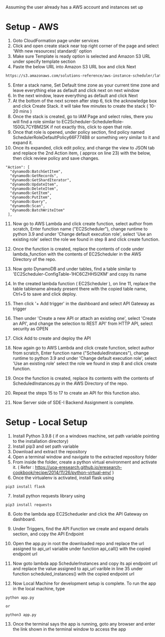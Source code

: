 Assuming the user already has a AWS account and instances set up
# Setup - AWS

1. Goto CloudFormation page under services
2. Click and open create stack near top right corner of the page and select 'With new resources( standard)' option
3. Make sure Template is ready option is selected and Amazon S3 URL under specify template section
4. Paste the below URL into Amazon S3 URL box and click Next
```bash
https://s3.amazonaws.com/solutions-reference/aws-instance-scheduler/latest/aws-instance-scheduler.template
```
5. Enter a stack name, Set Default time zone as your current time zone and leave everything else as default and click next on next window
6. In the next window, leave everything as default and click Next
7. At the bottom of the next screen after step 6, tick the acknowledge box and click Create Stack. it will take few minutes to create the stack ( 10-20 mins )
8. Once the stack is created, go to IAM Page and select roles, there you will find a role similar to EC2Scheduler-SchedulerRole-1S0GL7CYBM2SK if not exactly this, click to open that role.
9. Once that role is opened, under policy section, find policy named SchedulerRoleDefaultPolicy66F774B8 or something very similar to it and expand it.
10. Once its expanded, click edit policy, and change the view to JSON tab and replace the 2nd Action item, ( approx on line 23) with the below, then click review policy and save changes.
```
"Action": [
  "dynamodb:BatchGetItem",
  "dynamodb:GetRecords",
  "dynamodb:GetShardIterator",
  "dynamodb:UpdateItem",
  "dynamodb:DeleteItem",
  "dynamodb:GetItem",
  "dynamodb:PutItem",
  "dynamodb:Query",
  "dynamodb:Scan",
  "dynamodb:BatchWriteItem"
 ],
```
11. Now go to AWS Lambda and click create function, select author from scratch, Enter function name ("EC2Scheduler"), change runtime to python 3.9 and under 'Change default execution role', select 'Use an existing role' select the role we found in step 8 and click create function.
12. Once the function is created, replace the contents of code under lambda_function with the contents of EC2Scheduler in the AWS Directory of the repo. 
13. Now goto DynamoDB and under tables, find a table similar to 'EC2Scheduler-ConfigTable-1HC6CZHH5I2KM' and copy its name
14. In the created lambda function ( EC2Scheduler ), on line 11,  replace the table tablename already present there with the copied table name, Ctrl+S to save and click deploy.
15. Then click '+ Add trigger' in the dashboard and select API Gateway as trigger
16. Then under 'Create a new API or attach an existing one', select 'Create an API', and change the selection to REST API' from HTTP API, select security as OPEN
17. Click Add to create and deploy the API

18. Now again go to AWS Lambda and click create function, select author from scratch, Enter function name ("ScheduledInstances"), change runtime to python 3.9 and under 'Change default execution role', select 'Use an existing role' select the role we found in step 8 and click create function.
19. Once the function is created, replace its contents with the contents of ScheduledInstances.py in the AWS Directory of the repo.
20. Repeat the steps 15 to 17 to create an API for this function also.
21. Now Server side of SDE-I Backend Assignment is complete.

# Setup - Local Setup
1. Install Python 3.9.8 ( if on a windows machine, set path variable pointing to the installation directory)
2. Install pip3 and set path variable
3. Download and extract the repository
4. Open a terminal window and navigate to the extracted repository folder
5. From inside the folder, create a python virtual environment and activate it. ( Refer : https://uoa-eresearch.github.io/eresearch-cookbook/recipe/2014/11/26/python-virtual-env/ )
6. Once the virtualenv is activated, install flask using 
```
pip3 install flask   
```
7. Install python requests library using
```
pip3 install requests
```
8. Goto the lambda app EC2Schedueler and click the API Gateway on dashboard. 
9. Under Triggers, find the API Function we create and expand details section, and copy the API Endpoint
10. Open the app.py in root the downloaded repo and replace the url assigned to api_url variable under function api_call() with the copied endpoint url
11. Now goto lambda app SchedulerInstances and copy its api endpoint url and replace the value assigned to api_url varible in line 35 under function scheduled_instances() with the copied endpoint url

12. Now Local Machine for development setup is complete. To run the app in the local machine, type
```
python app.py  

or

python3 app.py
```
13. Once the terminal says the app is running, goto any browser and enter the link shown in the terminal window to access the app